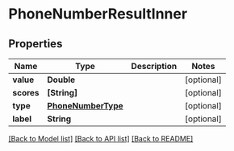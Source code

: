 # PhoneNumberResultInner

## Properties
Name | Type | Description | Notes
------------ | ------------- | ------------- | -------------
**value** | **Double** |  | [optional] 
**scores** | **[String]** |  | [optional] 
**type** | [**PhoneNumberType**](PhoneNumberType.md) |  | [optional] 
**label** | **String** |  | [optional] 

[[Back to Model list]](../README.md#documentation-for-models) [[Back to API list]](../README.md#documentation-for-api-endpoints) [[Back to README]](../README.md)


